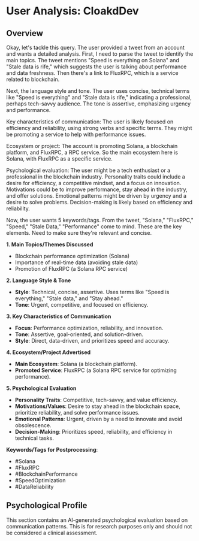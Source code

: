 # User Analysis: CloakdDev

## Overview

<think>
Okay, let's tackle this query. The user provided a tweet from an account and wants a detailed analysis. First, I need to parse the tweet to identify the main topics. The tweet mentions "Speed is everything on Solana" and "Stale data is rife," which suggests the user is talking about performance and data freshness. Then there's a link to FluxRPC, which is a service related to blockchain. 

Next, the language style and tone. The user uses concise, technical terms like "Speed is everything" and "Stale data is rife," indicating a professional, perhaps tech-savvy audience. The tone is assertive, emphasizing urgency and performance.

Key characteristics of communication: The user is likely focused on efficiency and reliability, using strong verbs and specific terms. They might be promoting a service to help with performance issues.

Ecosystem or project: The account is promoting Solana, a blockchain platform, and FluxRPC, a RPC service. So the main ecosystem here is Solana, with FluxRPC as a specific service.

Psychological evaluation: The user might be a tech enthusiast or a professional in the blockchain industry. Personality traits could include a desire for efficiency, a competitive mindset, and a focus on innovation. Motivations could be to improve performance, stay ahead in the industry, and offer solutions. Emotional patterns might be driven by urgency and a desire to solve problems. Decision-making is likely based on efficiency and reliability.

Now, the user wants 5 keywords/tags. From the tweet, "Solana," "FluxRPC," "Speed," "Stale Data," "Performance" come to mind. These are the key elements. Need to make sure they're relevant and concise.
</think>

**1. Main Topics/Themes Discussed**  
- Blockchain performance optimization (Solana)  
- Importance of real-time data (avoiding stale data)  
- Promotion of FluxRPC (a Solana RPC service)  

**2. Language Style & Tone**  
- **Style**: Technical, concise, assertive. Uses terms like "Speed is everything," "Stale data," and "Stay ahead."  
- **Tone**: Urgent, competitive, and focused on efficiency.  

**3. Key Characteristics of Communication**  
- **Focus**: Performance optimization, reliability, and innovation.  
- **Tone**: Assertive, goal-oriented, and solution-driven.  
- **Style**: Direct, data-driven, and prioritizes speed and accuracy.  

**4. Ecosystem/Project Advertised**  
- **Main Ecosystem**: Solana (a blockchain platform).  
- **Promoted Service**: FluxRPC (a Solana RPC service for optimizing performance).  

**5. Psychological Evaluation**  
- **Personality Traits**: Competitive, tech-savvy, and value efficiency.  
- **Motivations/Values**: Desire to stay ahead in the blockchain space, prioritize reliability, and solve performance issues.  
- **Emotional Patterns**: Urgent, driven by a need to innovate and avoid obsolescence.  
- **Decision-Making**: Prioritizes speed, reliability, and efficiency in technical tasks.  

**Keywords/Tags for Postprocessing**:  
- #Solana  
- #FluxRPC  
- #BlockchainPerformance  
- #SpeedOptimization  
- #DataReliability

## Psychological Profile

This section contains an AI-generated psychological evaluation based on communication patterns. This is for research purposes only and should not be considered a clinical assessment.